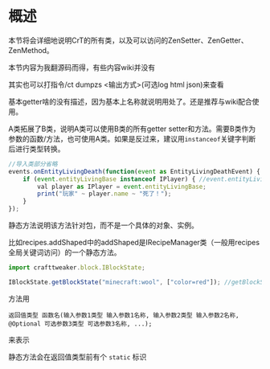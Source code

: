 # 概述

本节将会详细地说明CrT的所有类，以及可以访问的ZenSetter、ZenGetter、ZenMethod。

本节内容为我翻源码而得，有些内容wiki并没有

其实也可以打指令/ct dumpzs &lt;输出方式&gt;\(可选log html json\)来查看

基本getter啥的没有描述，因为基本上名称就说明用处了。还是推荐与wiki配合使用。

A类拓展了B类，说明A类可以使用B类的所有getter setter和方法。需要B类作为参数的函数/方法，也可使用A类。如果是反过来，建议用`instanceof`关键字判断后进行类型转换。

```javascript
//导入类部分省略
events.onEntityLivingDeath(function(event as EntityLivingDeathEvent) {
    if (event.entityLivingBase instanceof IPlayer) { //event.entityLivingBase返回IEntityLivingBase类，IPlayer是它的拓展类
        val player as IPlayer = event.entityLivingBase;
        print("玩家" ~ player.name ~ "死了！");
    }
});
```

静态方法说明该方法针对包，而不是一个具体的对象、实例。

比如recipes.addShaped中的addShaped是IRecipeManager类（一般用recipes全局关键词访问）的一个静态方法。

```javascript
import crafttweaker.block.IBlockState;

IBlockState.getBlockState("minecraft:wool", ["color=red"]); //getBlockState静态方法
```

方法用

`返回值类型 函数名(输入参数1类型 输入参数1名称, 输入参数2类型 输入参数2名称, @Optional 可选参数3类型 可选参数3名称, ...);`

来表示

静态方法会在返回值类型前有个 `static` 标识

